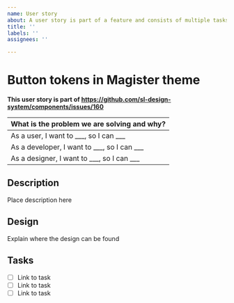 ```yaml
---
name: User story
about: A user story is part of a feature and consists of multiple tasks
title: ''
labels: ''
assignees: ''

---
```


# Button tokens in Magister theme
**This user story is part of https://github.com/sl-design-system/components/issues/160**

|<div align="left">**What is the problem we are solving and why?**|
|-------------|
|As a user, I want to ___, so I can ___| 
|As a developer, I want to ___, so I can ___|
|As a designer, I want to ___, so I can ___| 

## Description
Place description here

## Design
Explain where the design can be found

## Tasks
- [ ] Link to task
- [ ] Link to task
- [ ] Link to task
